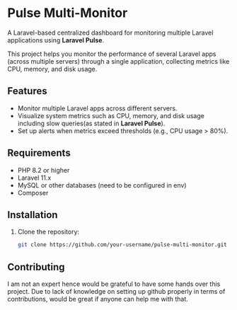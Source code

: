 # Pulse Multi-Monitor

A Laravel-based centralized dashboard for monitoring multiple Laravel applications using **Laravel Pulse**.

This project helps you monitor the performance of several Laravel apps (across multiple servers) through a single application, collecting metrics like CPU, memory, and disk usage.

## Features
- Monitor multiple Laravel apps across different servers.
- Visualize system metrics such as CPU, memory, and disk usage including slow queries(as stated in **Laravel Pulse**).
- Set up alerts when metrics exceed thresholds (e.g., CPU usage > 80%).

## Requirements
- PHP 8.2 or higher
- Laravel 11.x
- MySQL or other databases (need to be configured in env)
- Composer

## Installation
1. Clone the repository:
   ```bash
   git clone https://github.com/your-username/pulse-multi-monitor.git

## Contributing
I am not an expert hence would be grateful to have some hands over this project. Due to lack of knowledge on setting up github properly in terms of contributions, would be great if anyone can help me with that.
